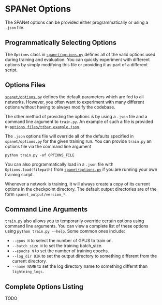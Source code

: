 # SPANet Options

The SPANet options can be provided either programmatically or using a `.json` file.

## Programmatically Selecting Options
The `Options` class in [`spanet/options.py`](../spanet/options.py) defines all
of the valid options used during training and evaluation. You can quickly
experiment with different options by simply modifying this file or providing 
it as part of a different script.

## Options Files
[`spanet/options.py`](../spanet/options.py) defines the default parameters which
are fed to all networks. However, you often want to experiment with many different
options without having to always modify the codebase.

The other method of providing the options is by using a `.json` file
and a command line argument to `train.py`. An example of such a file is provided
in [`options_files/ttbar_example.json`](../options_files/ttbar_example.json). 

The `.json` options file will override all of the defaults specified in 
`spanet/options.py` for the given training run.
You can provide `train.py` an options file via the command line argument

`python train.py -of OPTIONS_FILE`

You can also programmatically load in a `.json` file with `Options.load(filepath)`
from [`spanet/options.py`](../spanet/options.py) if you are running your own
training script.

Whenever a network is training, it will always create a copy of its
current options in the checkpoint directory. 
The default output directories are of the form `spanet_output/version_*`.

## Command Line Arguments
`train.py` also allows you to temporarily override certain options using
command line arguments. You can view a complete list of these options
using `python train.py --help`. Some common ones include:

- `--gpus N` to select the number of GPUS to train on.
- `--batch_size N` to set the training batch_size.
- `--epochs N` to set the number of training epochs.
- `--log_dir DIR` to set the output directory to something different from the current directory.
- `--name NAME` to set the log directory name to something differnt than `lightning_logs`.

## Complete Options Listing
TODO